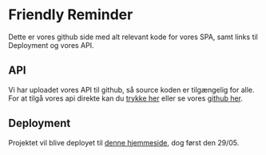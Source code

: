 # Friendly Reminder

Dette er vores github side med alt relevant kode for vores SPA, samt links til Deployment og vores API.

## API
Vi har uploadet vores API til github, så source koden er tilgængelig for alle.
For at tilgå vores api direkte kan du [trykke her](http://moedekjaer.dk:8080) eller se vores [github her](https://github.com/NullerGoej/Remory-Rest).

## Deployment
Projektet vil blive deployet til [denne hjemmeside](http://app.moedekjaer.dk), dog først den 29/05.

